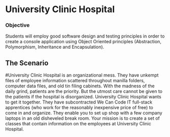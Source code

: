 # University Clinic Hospital 

### Objective 

Students will employ good software design and testing principles in order to create a console application using Object Oriented principles (Abstraction, Polymorphism, Inheritance and Encapsulation).

## The Scenario
#University Clinic Hospital is an organizational mess. They have unkempt files of employee information scattered throughout manilla folders, computer data files, and old tin filing cabinets. With the madness of the daily grind, patients are the priority. But the utmost care cannot be given to the patients if the hospital is disorganized. University Clinic Hospital wants to get it together. They have subcontracted We Can Code IT full-stack apprentices (who work for the reasonably inexpensive price of free) to come in and organize. They enable you to set up shop with a few company laptops in an old disheveled break room. Your mission is to create a set of classes that contain information on the employees at University Clinic Hospital.
 
